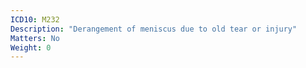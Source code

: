 ```yaml
---
ICD10: M232
Description: "Derangement of meniscus due to old tear or injury"
Matters: No
Weight: 0
---
```



